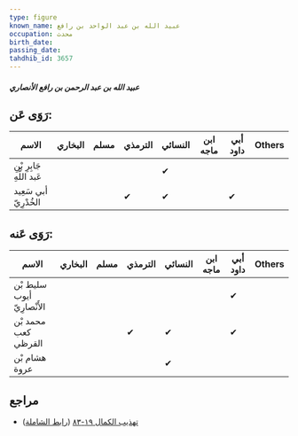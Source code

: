 ```yaml
---
type: figure
known_name: عبيد الله بن عبد الواحد بن رافع
occupation: محدث
birth_date:
passing_date:
tahdhib_id: 3657
---
```

##### عبيد الله بن عبد الرحمن بن رافع الأنصاري

## رَوَى عَن:
| الاسم                     | البخاري | مسلم | الترمذي | النسائي | ابن ماجه | أبي داود | Others |
| ------------------------- | ------- | ---- | ------- | ------- | -------- | -------- | ------ |
| جَابِرِ بْنِ عَبد اللَّهِ |         |      |         | ✔       |          |          |        |
| أبي سَعِيد الخُدْرِيّ     |         |      | ✔       | ✔       |          | ✔        |        |
## رَوَى عَنه:
| الاسم                      | البخاري | مسلم | الترمذي | النسائي | ابن ماجه | أبي داود | Others |
| -------------------------- | ------- | ---- | ------- | ------- | -------- | -------- | ------ |
| سليط بْن أيوب الأَنْصارِيّ |         |      |         |         |          | ✔        |        |
| محمد بْن كعب القرظي        |         |      | ✔       | ✔       |          | ✔        |        |
| هشام بْن عروة              |         |      |         | ✔       |          |          |        |
## مراجع
- [تهذيب الكمال ١٩-٨٣](obsidian://open?vault=Tahdhib-al-Kamal&file=Figures/٣٦٥٧-عبيد%20الله%20بن%20عبد%20الرحمن%20بن%20رافع%20الأنصاري) ([رابط الشاملة](https://shamela.ws/book/3722/9657))